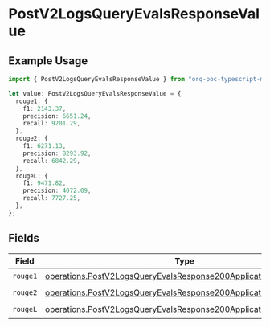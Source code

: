 # PostV2LogsQueryEvalsResponseValue

## Example Usage

```typescript
import { PostV2LogsQueryEvalsResponseValue } from "orq-poc-typescript-multi-env-version/models/operations";

let value: PostV2LogsQueryEvalsResponseValue = {
  rouge1: {
    f1: 2143.37,
    precision: 6651.24,
    recall: 9201.29,
  },
  rouge2: {
    f1: 6271.13,
    precision: 8293.92,
    recall: 6842.29,
  },
  rougeL: {
    f1: 9471.82,
    precision: 4072.09,
    recall: 7727.25,
  },
};
```

## Fields

| Field                                                                                                                                              | Type                                                                                                                                               | Required                                                                                                                                           | Description                                                                                                                                        |
| -------------------------------------------------------------------------------------------------------------------------------------------------- | -------------------------------------------------------------------------------------------------------------------------------------------------- | -------------------------------------------------------------------------------------------------------------------------------------------------- | -------------------------------------------------------------------------------------------------------------------------------------------------- |
| `rouge1`                                                                                                                                           | [operations.PostV2LogsQueryEvalsResponse200ApplicationJSONRouge1](../../models/operations/postv2logsqueryevalsresponse200applicationjsonrouge1.md) | :heavy_check_mark:                                                                                                                                 | N/A                                                                                                                                                |
| `rouge2`                                                                                                                                           | [operations.PostV2LogsQueryEvalsResponse200ApplicationJSONRouge2](../../models/operations/postv2logsqueryevalsresponse200applicationjsonrouge2.md) | :heavy_check_mark:                                                                                                                                 | N/A                                                                                                                                                |
| `rougeL`                                                                                                                                           | [operations.PostV2LogsQueryEvalsResponse200ApplicationJSONRougeL](../../models/operations/postv2logsqueryevalsresponse200applicationjsonrougel.md) | :heavy_check_mark:                                                                                                                                 | N/A                                                                                                                                                |